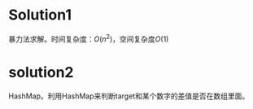 # Solution1

暴力法求解。时间复杂度：$O(n^2)$，空间复杂度$O(1)$

# solution2

HashMap。利用HashMap来判断target和某个数字的差值是否在数组里面。